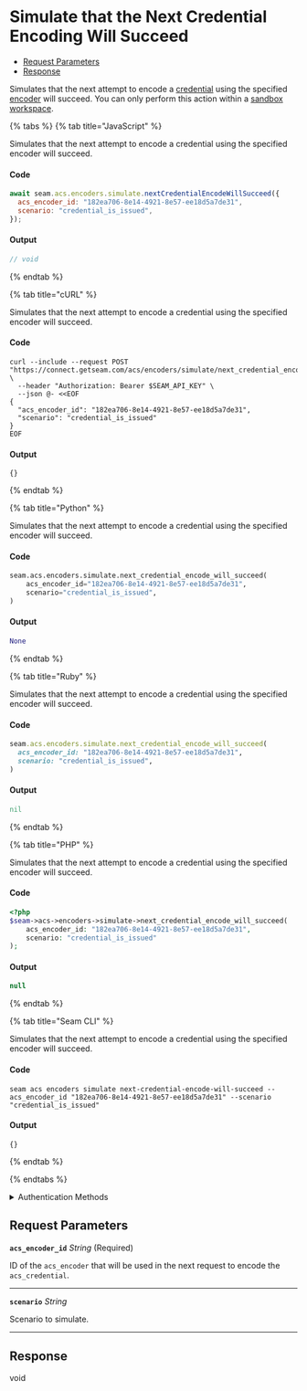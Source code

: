 # Simulate that the Next Credential Encoding Will Succeed

- [Request Parameters](#request-parameters)
- [Response](#response)

Simulates that the next attempt to encode a [credential](../../../../capability-guides/access-systems/managing-credentials.md) using the specified [encoder](../../../../capability-guides/access-systems/working-with-card-encoders-and-scanners/README.md) will succeed. You can only perform this action within a [sandbox workspace](../../../../core-concepts/workspaces/README.md#sandbox-workspaces).


{% tabs %}
{% tab title="JavaScript" %}

Simulates that the next attempt to encode a credential using the specified encoder will succeed.

#### Code

```javascript
await seam.acs.encoders.simulate.nextCredentialEncodeWillSucceed({
  acs_encoder_id: "182ea706-8e14-4921-8e57-ee18d5a7de31",
  scenario: "credential_is_issued",
});
```

#### Output

```javascript
// void
```
{% endtab %}

{% tab title="cURL" %}

Simulates that the next attempt to encode a credential using the specified encoder will succeed.

#### Code

```curl
curl --include --request POST "https://connect.getseam.com/acs/encoders/simulate/next_credential_encode_will_succeed" \
  --header "Authorization: Bearer $SEAM_API_KEY" \
  --json @- <<EOF
{
  "acs_encoder_id": "182ea706-8e14-4921-8e57-ee18d5a7de31",
  "scenario": "credential_is_issued"
}
EOF
```

#### Output

```curl
{}
```
{% endtab %}

{% tab title="Python" %}

Simulates that the next attempt to encode a credential using the specified encoder will succeed.

#### Code

```python
seam.acs.encoders.simulate.next_credential_encode_will_succeed(
    acs_encoder_id="182ea706-8e14-4921-8e57-ee18d5a7de31",
    scenario="credential_is_issued",
)
```

#### Output

```python
None
```
{% endtab %}

{% tab title="Ruby" %}

Simulates that the next attempt to encode a credential using the specified encoder will succeed.

#### Code

```ruby
seam.acs.encoders.simulate.next_credential_encode_will_succeed(
  acs_encoder_id: "182ea706-8e14-4921-8e57-ee18d5a7de31",
  scenario: "credential_is_issued",
)
```

#### Output

```ruby
nil
```
{% endtab %}

{% tab title="PHP" %}

Simulates that the next attempt to encode a credential using the specified encoder will succeed.

#### Code

```php
<?php
$seam->acs->encoders->simulate->next_credential_encode_will_succeed(
    acs_encoder_id: "182ea706-8e14-4921-8e57-ee18d5a7de31",
    scenario: "credential_is_issued"
);
```

#### Output

```php
null
```
{% endtab %}

{% tab title="Seam CLI" %}

Simulates that the next attempt to encode a credential using the specified encoder will succeed.

#### Code

```seam_cli
seam acs encoders simulate next-credential-encode-will-succeed --acs_encoder_id "182ea706-8e14-4921-8e57-ee18d5a7de31" --scenario "credential_is_issued"
```

#### Output

```seam_cli
{}
```
{% endtab %}

{% endtabs %}


<details>

<summary>Authentication Methods</summary>

- API key
- Personal access token
  <br>Must also include the `seam-workspace` header in the request.

To learn more, see [Authentication](https://docs.seam.co/latest/api/authentication).
</details>

## Request Parameters

**`acs_encoder_id`** *String* (Required)

ID of the `acs_encoder` that will be used in the next request to encode the `acs_credential`.

---

**`scenario`** *String*

Scenario to simulate.

---


## Response

void
